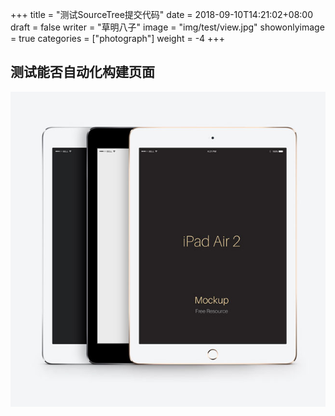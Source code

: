 +++
title = "测试SourceTree提交代码"
date = 2018-09-10T14:21:02+08:00
draft = false
writer = "草明八子"
image = "img/test/view.jpg"
showonlyimage = true
categories = ["photograph"]
weight = -4
+++

## 测试能否自动化构建页面
![测试](../../img/photo/ipad-air-2.jpg)
